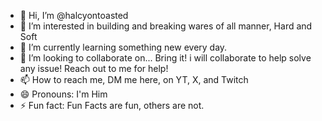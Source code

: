 - 👋 Hi, I’m @halcyontoasted
- 👀 I’m interested in building and breaking wares of all manner, Hard and Soft
- 🌱 I’m currently learning something new every day.
- 💞️ I’m looking to collaborate on... Bring it! i will collaborate to help solve any issue! Reach out to me for help!
- 📫 How to reach me, DM me here, on YT, X, and Twitch
- 😄 Pronouns: I'm Him
- ⚡ Fun fact: Fun Facts are fun, others are not.

<!---
halcyontoasted/halcyontoasted is a ✨ special ✨ repository because its `README.md` (this file) appears on your GitHub profile.
You can click the Preview link to take a look at your changes.
--->

